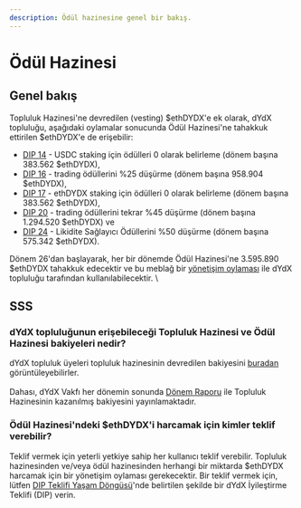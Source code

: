 ```yaml
---
description: Ödül hazinesine genel bir bakış.
---
```


# Ödül Hazinesi

## Genel bakış

Topluluk Hazinesi'ne devredilen (vesting) $ethDYDX'e ek olarak, dYdX topluluğu, aşağıdaki oylamalar sonucunda Ödül Hazinesi'ne tahakkuk ettirilen $ethDYDX'e de erişebilir:

* [DIP 14](https://dydx.community/dashboard/proposal/7) - USDC staking için ödülleri 0 olarak belirleme (dönem başına 383.562 $ethDYDX),
* [DIP 16](https://dydx.community/dashboard/proposal/8) - trading ödüllerini %25 düşürme (dönem başına 958.904 $ethDYDX),
* [DIP 17](https://dydx.community/dashboard/proposal/9) - ethDYDX staking için ödülleri 0 olarak belirleme (dönem başına 383.562 $ethDYDX),
* [DIP 20](https://dydx.community/dashboard/proposal/11) - trading ödüllerini tekrar %45 düşürme (dönem başına 1.294.520 $ethDYDX) ve
* [DIP 24](https://github.com/dydxfoundation/dip/blob/master/content/dips/DIP-24.md) - Likidite Sağlayıcı Ödüllerini %50 düşürme (dönem başına 575.342 $ethDYDX).

Dönem 26'dan başlayarak, her bir dönemde Ödül Hazinesi'ne 3.595.890 $ethDYDX tahakkuk edecektir ve bu meblağ bir [yönetişim oylaması](https://docs.dydx.community/dydx-governance/voting-and-governance/governance-parameters) ile dYdX topluluğu tarafından kullanılabilecektir. \


## SSS

### dYdX topluluğunun erişebileceği Topluluk Hazinesi ve Ödül Hazinesi bakiyeleri nedir?

dYdX topluluk üyeleri topluluk hazinesinin devredilen bakiyesini [buradan](https://dydx.shippooor.xyz/) görüntüleyebilirler. \
\
Dahası, dYdX Vakfı her dönemin sonunda [Dönem Raporu](https://dydx.foundation/blog) ile Topluluk Hazinesinin kazanılmış bakiyesini yayınlamaktadır.

### Ödül Hazinesi'ndeki $ethDYDX'i harcamak için kimler teklif verebilir?

Teklif vermek için yeterli yetkiye sahip her kullanıcı teklif verebilir. Topluluk hazinesinden ve/veya ödül hazinesinden herhangi bir miktarda $ethDYDX harcamak için bir yönetişim oylaması gerekecektir. Bir teklif vermek için, lütfen [DIP Teklifi Yaşam Döngüsü](../voting-and-governance/dip-proposal-lifecycle.md)'nde belirtilen şekilde bir dYdX İyileştirme Teklifi (DIP) verin.
